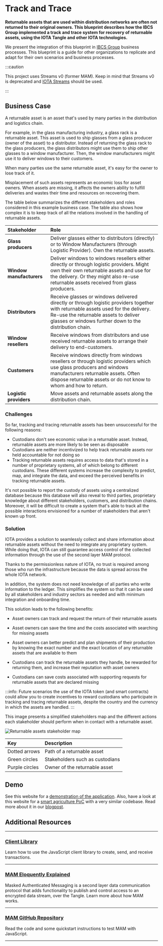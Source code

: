 # Track and Trace

**Returnable assets that are used within distribution networks are often not returned to their original owners. This blueprint describes how the IBCS Group implemented a track and trace system for recovery of returnable assets, using the IOTA Tangle and other IOTA technologies.**

We present the integration of this blueprint in [IBCS Group](https://www.ibcsgroup.com/) business processes. This blueprint is a guide for other organizations to replicate and adapt for their own scenarios and business processes.

:::caution

This project uses Streams v0 (former MAM). Keep in mind that Streams v0 is deprecated and [IOTA Streams](https://wiki.iota.org/streams/welcome) should be used.

:::

## Business Case

A returnable asset is an asset that's used by many parties in the distribution and logistics chain.

For example, in the glass manufacturing industry, a glass rack is a returnable asset. This asset is used to ship glasses from a glass producer (owner of the asset) to a distributor. Instead of returning the glass rack to the glass producers, the glass distributors might use them to ship other glasses to a window manufacturer. Then, the window manufacturers might use it to deliver windows to their customers.

When many parties use the same returnable asset, it's easy for the owner to lose track of it.

Misplacement of such assets represents an economic loss for asset owners. When assets are missing, it affects the owners ability to fulfill deliveries and wastes their time and resources on recovering them.

The table below summarizes the different stakeholders and roles considered in this example business case. The table also shows how complex it is to keep track of all the relations involved in the handling of returnable assets.

| **Stakeholder**          | **Role**                                                                                                                                                                                                                              |
| :----------------------- | :------------------------------------------------------------------------------------------------------------------------------------------------------------------------------------------------------------------------------------ |
| **Glass producers**      | Deliver glasses either to distributors (directly) or to Window Manufacturers (through Logistic Provider). Own the returnable assets.                                                                                                  |
| **Window manufacturers** | Deliver windows to windows resellers either directly or through logistic providers. Might own their own returnable assets and use for the delivery. Or they might also re-use returnable assets received from glass producers.        |
| **Distributors**         | Receive glasses or windows delivered directly or through logistic providers together with returnable assets used for the delivery. Re-use the returnable assets to deliver glasses or windows further down to the distribution chain. |
| **Window resellers**     | Receive windows from distributors and use received returnable assets to arrange their delivery to end-customers.                                                                                                                      |
| **Customers**            | Receive windows directly from windows resellers or through logistic providers which use glass producers and windows manufacturers returnable assets. Often dispose returnable assets or do not know to whom and how to return.        |
| **Logistic providers**   | Move assets and returnable assets along the distribution chain.                                                                                                                                                                       |

### Challenges

So far, tracking and tracing returnable assets has been unsuccessful for the following reasons:

- Custodians don't see economic value in a returnable asset. Instead, returnable assets are more likely to be seen as disposable
- Custodians are neither incentivized to help track returnable assets nor held accountable for not doing so
- Tracking returnable assets requires access to data that's stored in a number of proprietary systems, all of which belong to different custodians. These different systems increase the complexity to predict, map, and integrate the data, and exceed the perceived benefits in tracking returnable assets.

It's not possible to report the custody of assets using a centralized database because this database will also reveal to third parties, proprietary knowledge about different stakeholders, customers, and distribution chains. Moreover, it will be difficult to create a system that's able to track all the possible interactions envisioned for a number of stakeholders that aren't known up front.

### Solution

IOTA provides a solution to seamlessly collect and share information about returnable assets without the need to integrate any proprietary system. While doing that, IOTA can still guarantee access control of the collected information through the use of the second layer MAM protocol.

Thanks to the permissionless nature of IOTA, no trust is required among those who run the infrastructure because the data is spread across the whole IOTA network.

In addition, the system does not need knowledge of all parties who write information to the ledger. This simplifies the system so that it can be used by all stakeholders and industry sectors as needed and with minimum integration and onboarding time.

This solution leads to the following benefits:

- Asset owners can track and request the return of their returnable assets

- Asset owners can save the time and the costs associated with searching for missing assets

- Asset owners can better predict and plan shipments of their production by knowing the exact number and the exact location of any returnable assets that are available to them

- Custodians can track the returnable assets they handle, be rewarded for returning them, and increase their reputation with asset owners

- Custodians can save costs associated with supporting requests for returnable assets that are declared missing

:::info:
Future scenarios the use of the IOTA token (and smart contracts) could allow you to create incentives to reward custodians who participate in tracking and tracing returnable assets, despite the country and the currency in which the assets are handled.
:::

This image presents a simplified stakeholders map and the different actions each stakeholder should perform when in contact with a returnable asset.

![Returnable assets stakeholder map](/img/blueprints/track-and-trace-returnable-assets-stakeholders.png)

| **Key**        | **Description**                 |
| :------------- | :------------------------------ |
| Dotted arrows  | Path of a returnable asset      |
| Green circles  | Stakeholders such as custodians |
| Purple circles | Owner of the returnable asset   |

## Demo

See this website for a [demonstration of the application](http://tradedemo.iota.org).
Also, have a look at this website for a [smart agriculture PoC](https://future-farm.iota.org/) with a very similar codebase. Read more about it in our [blogpost](https://blog.iota.org/using-the-tangle-for-smart-agriculture-the-iota-foundation-teams-up-with-future-farm-consortium-a9d1757e33c/).

## Additional Resources

---

### [Client Library](https://wiki.iota.org/iota.rs/welcome)

Learn how to use the JavaScript client library to create, send, and receive transactions.

---

### [MAM Eloquently Explained](https://blog.iota.org/introducing-masked-authenticated-messaging-e55c1822d50e)

Masked Authenticated Messaging is a second layer data communication protocol that adds functionality to publish and control access to an encrypted data stream, over the Tangle. Learn more about how MAM works.

---

### [MAM GitHub Repository](https://github.com/iotaledger/mam.js)

Read the code and some quickstart instructions to test MAM with JavaScript.

---
